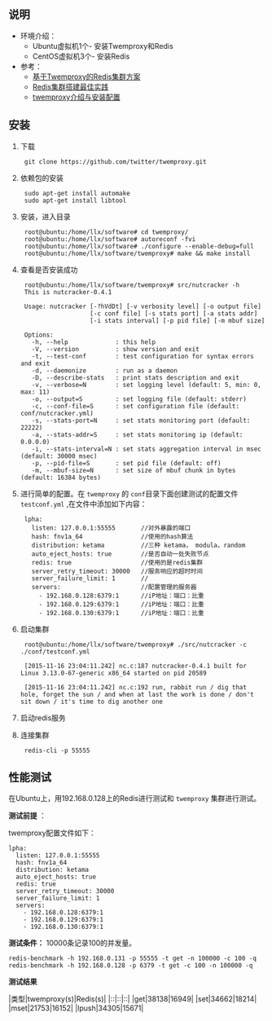 ## 说明

 * 环境介绍：
   * Ubuntu虚拟机1个- 安装Twemproxy和Redis
   * CentOS虚拟机3个- 安装Redis
 * 参考：  
	 * [基于Twemproxy的Redis集群方案](http://www.cnblogs.com/haoxinyue/p/redis.html)  
	 * [Redis集群搭建最佳实践](http://www.tuicool.com/articles/iquMRn)  
	 * [twemproxy介绍与安装配置](http://mdba.cn/?p=157)
## 安装
1. 下载  

		git clone https://github.com/twitter/twemproxy.git
2. 依赖包的安装

		sudo apt-get install automake
		sudo apt-get install libtool
2. 安装，进入目录
		
		root@ubuntu:/home/llx/software# cd twemproxy/
		root@ubuntu:/home/llx/software# autoreconf -fvi
		root@ubuntu:/home/llx/software# ./configure --enable-debug=full
		root@ubuntu:/home/llx/software/twemproxy# make && make install

3. 查看是否安装成功

		root@ubuntu:/home/llx/software/twemproxy# src/nutcracker -h
		This is nutcracker-0.4.1
		
		Usage: nutcracker [-?hVdDt] [-v verbosity level] [-o output file]
		                  [-c conf file] [-s stats port] [-a stats addr]
		                  [-i stats interval] [-p pid file] [-m mbuf size]
		
		Options:
		  -h, --help             : this help
		  -V, --version          : show version and exit
		  -t, --test-conf        : test configuration for syntax errors and exit
		  -d, --daemonize        : run as a daemon
		  -D, --describe-stats   : print stats description and exit
		  -v, --verbose=N        : set logging level (default: 5, min: 0, max: 11)
		  -o, --output=S         : set logging file (default: stderr)
		  -c, --conf-file=S      : set configuration file (default: conf/nutcracker.yml)
		  -s, --stats-port=N     : set stats monitoring port (default: 22222)
		  -a, --stats-addr=S     : set stats monitoring ip (default: 0.0.0.0)
		  -i, --stats-interval=N : set stats aggregation interval in msec (default: 30000 msec)
		  -p, --pid-file=S       : set pid file (default: off)
		  -m, --mbuf-size=N      : set size of mbuf chunk in bytes (default: 16384 bytes)
4. 进行简单的配置。在 `twemproxy` 的 `conf`目录下面创建测试的配置文件`testconf.yml` ,在文件中添加如下内容：

		lpha:
		  listen: 127.0.0.1:55555		//对外暴露的端口
		  hash: fnv1a_64				//使用的hash算法
		  distribution: ketama			//三种 ketama， modula，random
		  auto_eject_hosts: true		//是否自动一处失败节点
		  redis: true					//使用的是redis集群
		  server_retry_timeout: 30000	//服务响应的超时时间
		  server_failure_limit: 1		//
		  servers:						//配置管理的服务器
		    - 192.168.0.128:6379:1		//iP地址：端口：比重
		    - 192.168.0.129:6379:1	    //iP地址：端口：比重
		    - 192.168.0.130:6379:1	    //iP地址：端口：比重
5. 启动集群

		root@ubuntu:/home/llx/software/twemproxy# ./src/nutcracker -c ./conf/testconf.yml 

		[2015-11-16 23:04:11.242] nc.c:187 nutcracker-0.4.1 built for Linux 3.13.0-67-generic x86_64 started on pid 20589

		[2015-11-16 23:04:11.242] nc.c:192 run, rabbit run / dig that hole, forget the sun / and when at last the work is done / don't sit down / it's time to dig another one

6. 启动redis服务

7. 连接集群

		redis-cli -p 55555

## 性能测试
在Ubuntu上，用192.168.0.128上的Redis进行测试和 `twemproxy` 集群进行测试。

**测试前提** ： 

twemproxy配置文件如下：

	lpha:
	  listen: 127.0.0.1:55555
	  hash: fnv1a_64
	  distribution: ketama
	  auto_eject_hosts: true
	  redis: true
	  server_retry_timeout: 30000
	  server_failure_limit: 1
	  servers:
	    - 192.168.0.128:6379:1
	    - 192.168.0.129:6379:1
	    - 192.168.0.130:6379:1

**测试条件：** 10000条记录100的并发量。

 	redis-benchmark -h 192.168.0.131 -p 55555 -t get -n 100000 -c 100 -q
 	redis-benchmark -h 192.168.0.128 -p 6379 -t get -c 100 -n 100000 -q

**测试结果** 

|类型|twemproxy(s)|Redis(s)|
|::|::|::|
|get|38138|16949|
|set|34662|18214|
|mset|21753|16152|
|lpush|34305|15671|




